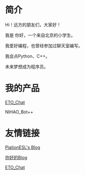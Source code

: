 # 简介

Hi！远方的朋友们，大家好！

我是 你好，一个来自北京的小学生。

我爱好编程，也曾经参加过聊天室编写。

我会点Python、C++。

未来梦想成为程序员。

# 我的产品

[ETO_Chat](chat.imnt.or.td)

NIHAO_Bot++

# 友情链接

[PiationESL's Blog](imnt.or.td)

[你好的Blog](nihao.imnt.or.td)

[ETO_Chat](chat.imnt.or.td)

